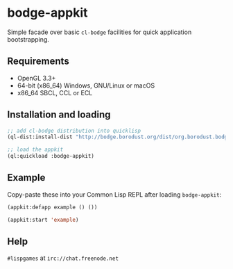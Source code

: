 # bodge-appkit

Simple facade over basic `cl-bodge` facilities for quick application bootstrapping.


## Requirements

* OpenGL 3.3+
* 64-bit (x86_64) Windows, GNU/Linux or macOS
* x86_64 SBCL, CCL or ECL


## Installation and loading

```lisp
;; add cl-bodge distribution into quicklisp
(ql-dist:install-dist "http://bodge.borodust.org/dist/org.borodust.bodge.txt" :replace t)

;; load the appkit
(ql:quickload :bodge-appkit)
```


## Example

Copy-paste these into your Common Lisp REPL after loading `bodge-appkit`:

```lisp
(appkit:defapp example () ())

(appkit:start 'example)
```


## Help

`#lispgames` at `irc://chat.freenode.net`
